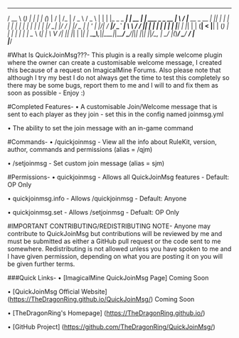    ____        _      _        _       _       __  __                  __   ___   ___  
  / __ \      (_)    | |      | |     (_)     |  \/  |                /_ | / _ \ / _ \ 
 | |  | |_   _ _  ___| | __   | | ___  _ _ __ | \  / |___  __ _  __   _| || | | | | | |
 | |  | | | | | |/ __| |/ /   | |/ _ \| | '_ \| |\/| / __|/ _` | \ \ / / || | | | | | |
 | |__| | |_| | | (__|   < |__| | (_) | | | | | |  | \__ \ (_| |  \ V /| || |_| | |_| |
  \___\_\\__,_|_|\___|_|\_\____/ \___/|_|_| |_|_|  |_|___/\__, |   \_/ |_(_)___/ \___/ 
                                                           __/ |                       
                                                          |___/                                                                                       

#What Is QuickJoinMsg???-
This plugin is a really simple welcome plugin where the owner can create a customisable welcome message, I created this because of a request on ImagicalMine Forums. Also please note that although I try my best I do not always get the time to test this completely so there may be some bugs, report them to me and I will to and fix them as soon as possible - Enjoy :)

#Completed Features-
   • A customisable Join/Welcome message that is sent to each player as they join - set this in the config named joinmsg.yml

   • The ability to set the join message with an in-game command

#Commands-
   • /quickjoinmsg - View all the info about RuleKit, version, author, commands and permissions (alias = /qjm)

   • /setjoinmsg  - Set custom join message (alias = sjm)

#Permissions-
   • quickjoinmsg - Allows all QuickJoinMsg features - Default: OP Only

   • quickjoinmsg.info - Allows /quickjoinmsg - Default: Anyone

   • quickjoinmsg.set - Allows /setjoinmsg - Defualt: OP Only

#IMPORTANT CONTRIBUTING/REDISTRIBUTING NOTE-
Anyone may contribute to QuickJoinMsg but contributions will be reviewed by me and must be submitted as either a GitHub pull request or the code sent to me somewhere. Redistributing is not allowed unless you have spoken to me and I have given permission, depending on what you are posting it on you will be given further terms.

###Quick Links-
   • [ImagicalMine QuickJoinMsg Page] Coming Soon

   • [QuickJoinMsg Official Website] (https://TheDragonRing.github.io/QuickJoinMsg/) Coming Soon

   • [TheDragonRing's Homepage] (https://TheDragonRing.github.io/)

   • [GitHub Project] (https://github.com/TheDragonRing/QuickJoinMsg/)

